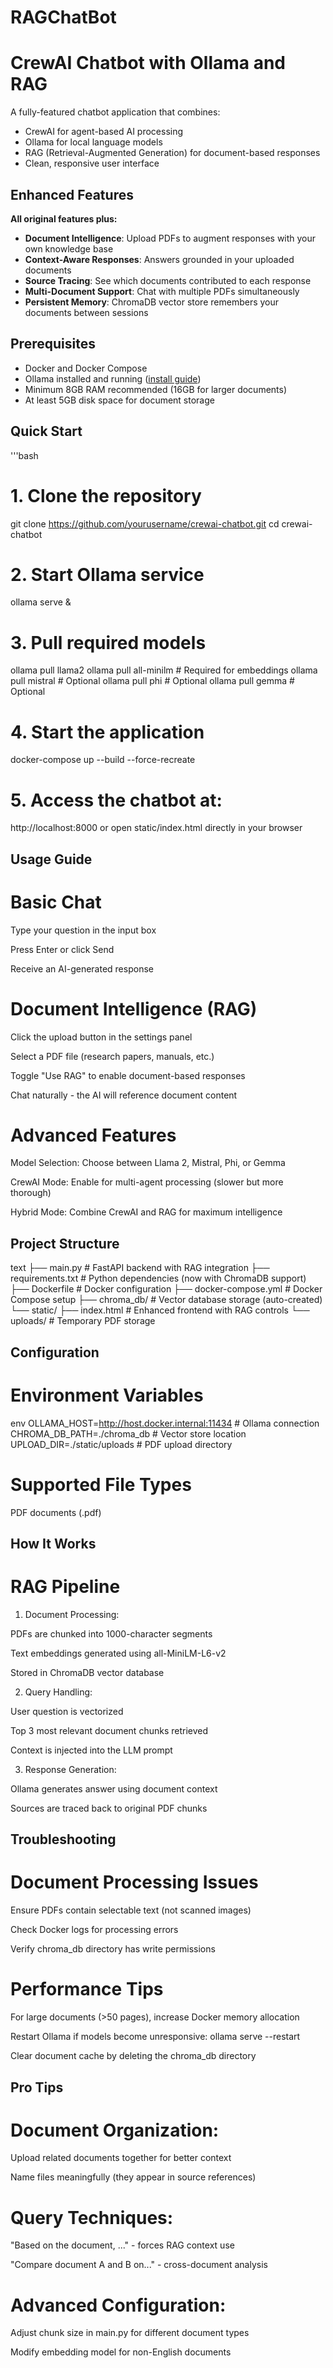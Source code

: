 # RAGChatBot
# CrewAI Chatbot with Ollama and RAG

A fully-featured chatbot application that combines:
- CrewAI for agent-based AI processing
- Ollama for local language models 
- RAG (Retrieval-Augmented Generation) for document-based responses
- Clean, responsive user interface

## Enhanced Features

**All original features plus:**
- **Document Intelligence**: Upload PDFs to augment responses with your own knowledge base
- **Context-Aware Responses**: Answers grounded in your uploaded documents
- **Source Tracing**: See which documents contributed to each response
- **Multi-Document Support**: Chat with multiple PDFs simultaneously
- **Persistent Memory**: ChromaDB vector store remembers your documents between sessions

## Prerequisites

- Docker and Docker Compose
- Ollama installed and running ([install guide](https://ollama.com/))
- Minimum 8GB RAM recommended (16GB for larger documents)
- At least 5GB disk space for document storage

## Quick Start

'''bash
# 1. Clone the repository
git clone https://github.com/yourusername/crewai-chatbot.git
cd crewai-chatbot

# 2. Start Ollama service
ollama serve &

# 3. Pull required models
ollama pull llama2
ollama pull all-minilm  # Required for embeddings
ollama pull mistral    # Optional
ollama pull phi        # Optional
ollama pull gemma      # Optional

# 4. Start the application
docker-compose up --build --force-recreate

# 5. Access the chatbot at:
http://localhost:8000 or open static/index.html directly in your browser

## Usage Guide
# Basic Chat
Type your question in the input box

Press Enter or click Send

Receive an AI-generated response

# Document Intelligence (RAG)
Click the upload button in the settings panel

Select a PDF file (research papers, manuals, etc.)

Toggle "Use RAG" to enable document-based responses

Chat naturally - the AI will reference document content

# Advanced Features
Model Selection: Choose between Llama 2, Mistral, Phi, or Gemma

CrewAI Mode: Enable for multi-agent processing (slower but more thorough)

Hybrid Mode: Combine CrewAI and RAG for maximum intelligence

## Project Structure
text
├── main.py                  # FastAPI backend with RAG integration
├── requirements.txt         # Python dependencies (now with ChromaDB support)
├── Dockerfile               # Docker configuration
├── docker-compose.yml       # Docker Compose setup
├── chroma_db/               # Vector database storage (auto-created)
└── static/
    ├── index.html           # Enhanced frontend with RAG controls
    └── uploads/             # Temporary PDF storage

## Configuration
# Environment Variables
env
OLLAMA_HOST=http://host.docker.internal:11434  # Ollama connection
CHROMA_DB_PATH=./chroma_db                     # Vector store location
UPLOAD_DIR=./static/uploads                   # PDF upload directory

# Supported File Types
PDF documents (.pdf)


## How It Works
# RAG Pipeline
1. Document Processing:

PDFs are chunked into 1000-character segments

Text embeddings generated using all-MiniLM-L6-v2

Stored in ChromaDB vector database

2. Query Handling:

User question is vectorized

Top 3 most relevant document chunks retrieved

Context is injected into the LLM prompt

3. Response Generation:

Ollama generates answer using document context

Sources are traced back to original PDF chunks

## Troubleshooting
# Document Processing Issues

Ensure PDFs contain selectable text (not scanned images)

Check Docker logs for processing errors

Verify chroma_db directory has write permissions

# Performance Tips

For large documents (>50 pages), increase Docker memory allocation

Restart Ollama if models become unresponsive: ollama serve --restart

Clear document cache by deleting the chroma_db directory

## Pro Tips
# Document Organization:

Upload related documents together for better context

Name files meaningfully (they appear in source references)

# Query Techniques:

"Based on the document, ..." - forces RAG context use

"Compare document A and B on..." - cross-document analysis

# Advanced Configuration:

Adjust chunk size in main.py for different document types

Modify embedding model for non-English documents
